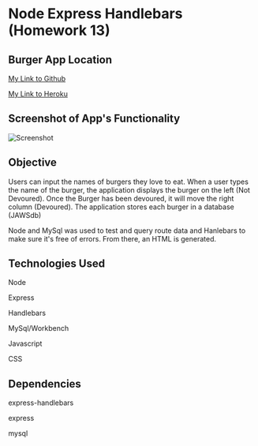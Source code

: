 # Node Express Handlebars (Homework 13)


## Burger App Location

[My Link to Github](https://drewski419.github.io/Node-Express-Handlebars/)

[My Link to Heroku](https://enigmatic-everglades-39849.herokuapp.com/)



## Screenshot of App's Functionality

![Screenshot](devburgers.gif)



## Objective
Users can input the names of burgers they love to eat.  When a user types the name of the burger, the application displays the burger on the left (Not Devoured).  Once the Burger has been devoured, it will move the right column (Devoured).  The application stores each burger in a database (JAWSdb)

Node and MySql was used to test and query route data and Hanlebars to make sure it's free of errors.  From there, an HTML is generated.


## Technologies Used
Node

Express

Handlebars

MySql/Workbench

Javascript

CSS



## Dependencies
express-handlebars

express

mysql